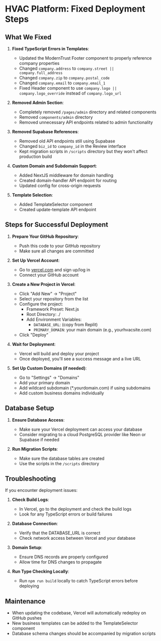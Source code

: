 # HVAC Platform: Fixed Deployment Steps

## What We Fixed

1. **Fixed TypeScript Errors in Templates**:
   - Updated the ModernTrust Footer component to properly reference company properties
   - Changed `company.address` to `company.street || company.full_address`
   - Changed `company.zip` to `company.postal_code`
   - Changed `company.email` to `company.email_1`
   - Fixed Header component to use `company.logo || company.logo_override` instead of `company.logo_url`

2. **Removed Admin Section**:
   - Completely removed `/pages/admin` directory and related components
   - Removed `components/admin` directory
   - Removed unnecessary API endpoints related to admin functionality

3. **Removed Supabase References**:
   - Removed old API endpoints still using Supabase
   - Changed `biz_id` to `company_id` in the Review interface
   - Kept migration scripts in `/scripts` directory but they won't affect production build

4. **Custom Domain and Subdomain Support**:
   - Added NextJS middleware for domain handling
   - Created domain-handler API endpoint for routing
   - Updated config for cross-origin requests

5. **Template Selection**:
   - Added TemplateSelector component
   - Created update-template API endpoint

## Steps for Successful Deployment

1. **Prepare Your GitHub Repository**:
   - Push this code to your GitHub repository
   - Make sure all changes are committed

2. **Set Up Vercel Account**:
   - Go to [vercel.com](https://vercel.com) and sign up/log in
   - Connect your GitHub account

3. **Create a New Project in Vercel**:
   - Click "Add New" → "Project"
   - Select your repository from the list
   - Configure the project:
     - Framework Preset: Next.js
     - Root Directory: ./
     - Add Environment Variables:
       - `DATABASE_URL`: (copy from Replit)
       - `PRIMARY_DOMAIN`: your main domain (e.g., yourhvacsite.com)
   - Click "Deploy"

4. **Wait for Deployment**:
   - Vercel will build and deploy your project
   - Once deployed, you'll see a success message and a live URL

5. **Set Up Custom Domains (if needed)**:
   - Go to "Settings" → "Domains"
   - Add your primary domain 
   - Add wildcard subdomain (*.yourdomain.com) if using subdomains
   - Add custom business domains individually

## Database Setup

1. **Ensure Database Access**:
   - Make sure your Vercel deployment can access your database
   - Consider migrating to a cloud PostgreSQL provider like Neon or Supabase if needed

2. **Run Migration Scripts**:
   - Make sure the database tables are created
   - Use the scripts in the `/scripts` directory

## Troubleshooting

If you encounter deployment issues:

1. **Check Build Logs**:
   - In Vercel, go to the deployment and check the build logs
   - Look for any TypeScript errors or build failures

2. **Database Connection**:
   - Verify that the DATABASE_URL is correct
   - Check network access between Vercel and your database

3. **Domain Setup**:
   - Ensure DNS records are properly configured
   - Allow time for DNS changes to propagate

4. **Run Type Checking Locally**:
   - Run `npm run build` locally to catch TypeScript errors before deploying

## Maintenance

- When updating the codebase, Vercel will automatically redeploy on GitHub pushes
- New business templates can be added to the TemplateSelector component
- Database schema changes should be accompanied by migration scripts